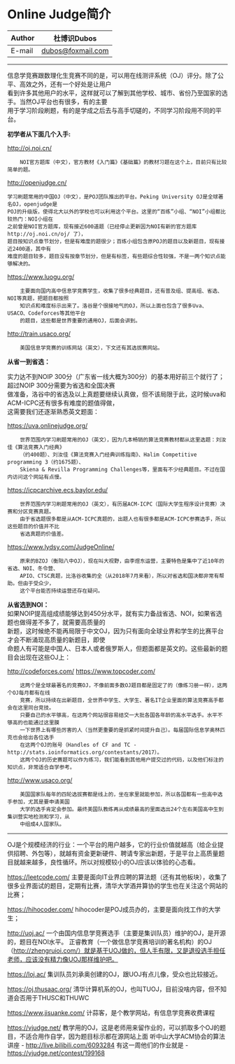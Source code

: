 Online Judge简介
=

|Author|杜博识Dubos|
|---|---
|E-mail|dubos@foxmail.com

------
信息学竞赛跟数理化生竞赛不同的是，可以用在线测评系统（OJ）评分。除了公平、高效之外，还有一个好处是让用户  
看到许多其他用户的水平，这样就可以了解到其他学校、城市、省份乃至国家的选手。当然OJ平台也有很多，有的主要  
用于学习阶段刷题，有的是学成之后去与高手切磋的，不同学习阶段用不同的平台。  
  
**初学者从下面几个入手:**  

http://oj.noi.cn/  
```
	NOI官方题库（中文），官方教材《入门篇》《基础篇》的教材习题在这个上，目前只有比较简单的题。  
```
  
http://openjudge.cn/ 
```
学习刷题常用的中国OJ（中文），是POJ团队推出的平台。Peking University OJ是全球著名OJ，openjudge是  
POJ的升级版，使得北大以外的学校也可以利用这个平台。这里的“百练”小组、“NOI”小组都比较热门：NOI小组在  
之前曾是NOI官方题库，现有接近600道题（已经停止更新因为NOI有新的官方题库 http://oj.noi.cn/oj/ 了），  
题目按知识点章节划分，但是有难度的题很少；百练小组包含原POJ的题目以及新题目，现有接近2400道，其中有  
难度的题目较多，题目没有按章节划分，但是有标签，有些题综合性较强，不是一两个知识点能够解决的。  
```

https://www.luogu.org/
```
	主要面向国内高中信息学竞赛学生，收集了很多经典题目，还有普及组、提高组、省选、NOI等真题，把题目都按照  
	知识点和难度标示出来了。洛谷是个很接地气的OJ，所以上面也包含了很多Uva、USACO、Codeforces等其他平台  
	的题目，这些都是世界重要的通用OJ，后面会讲到。
```

http://train.usaco.org/
```
	美国信息学竞赛的训练网站（英文），下文还有其选拔赛网站。
```
**从省一到省选：**  

实力达不到NOIP 300分（广东省一线大概为300分）的基本用好前三个就行了；超过NOIP 300分需要为省选和全国决赛  
做准备，洛谷中的省选及以上真题要继续认真做，但不该局限于此，这时候uva和ACM-ICPC还有很多有难度的题值得做，  
这需要我们还逐渐熟悉英文题面：
  
https://uva.onlinejudge.org/
```
	世界范围内学习刷题常用的OJ（英文），因为几本畅销的算法竞赛教材都从这里选题：刘汝佳《算法竞赛入门经典》  
	（约400题）、刘汝佳《算法竞赛入门经典训练指南》、Halim Competitive programming 3（约1675题）、  
	Skiena & Revilla Programming Challenges等，里面有不少经典题目。不过在国内访问这个网站有点慢。  
```
  
https://icpcarchive.ecs.baylor.edu/
```
	世界范围内学习刷题常用的OJ（英文），有历届ACM-ICPC（国际大学生程序设计竞赛）决赛和分区竞赛真题。  
	由于省选题很多都是从ACM-ICPC真题的，出题人也有很多都是ACM-ICPC参赛选手，所以这些题目的价值并不比  
	省选真题的价值差。  
```
  
https://www.lydsy.com/JudgeOnline/
```
	原来的BZOJ（衡阳八中OJ），现在叫大视野，由李煜东运营，主要特色是集中了近10年的省选、NOI、冬令营、  
	APIO、CTSC真题，比洛谷收集的全（从2018年7月来看），所以对省选和国决都非常有帮助。但由于受众少，  
	这个平台能否持续运营还存在疑问。  
```

**从省选到NOI：**  
如果NOIP提高组成绩能够达到450分水平，就有实力备战省选、NOI，如果省选题也做得差不多了，就需要高质量的  
新题，这时候绝不能再局限于中文OJ，因为只有面向全球业界和学生的比赛平台才会不断涌现高质量的新题目，即使  
命题人有可能是中国人、日本人或者俄罗斯人，但题面都是英文的。这些最新的题目会出现在这些OJ上：  

http://codeforces.com/
https://www.topcoder.com/
```
	这两个是全球最著名的竞赛OJ，不像前面多数OJ题目都是固定了的（像练习册一样），这两个OJ每月都有在线  
	竞赛，所以持续在出新题目，全世界中学生、大学生、著名IT企业里面的算法竞赛高手都会在这里同台竞技。  
	只要自己的水平够高，在这两个网站很容易结交一大批各国各年龄的高水平选手。水平不够高的也能通过这里膜  
	一下世界上有哪些厉害的人（当然更重要的是抓紧时间提升自己）。每届国际信息学奥林匹克也会给出各位选手  
	在这两个OJ的账号（Handles of CF and TC -http://stats.ioinformatics.org/contestants/2017）。  
	这两个OJ的历史赛题可以作为练习，我们能看到其他用户提交过的代码，以及他们标注的知识点，非常适合自学参考。  
```

http://www.usaco.org/
```
	美国国家队每年的四轮选拔赛都是线上的，坐在家里就能参加，所以各国都有一些高中选手参加，尤其是要申请美国  
	大学的选手肯定会参加。最终美国队教练再从成绩最高的里面选出24个左右美国高中生到集训营实地检测和学习，从  
	中组成4人国家队。
```

-----------------------------------------------------------------------------------------------------------------
OJ是个规模经济的行业：一个平台的用户越多，它的行业价值就越高（给企业提供招聘、外包等），就越有资金更新硬件、聘请专家出新题，于是平台上高质量题目就越来越多，良性循环。所以对规模较小的OJ应该以体验的心态看。

https://leetcode.com/
主要是面向IT业界应聘的算法题（还有其他板块），收集了很多业界面试的题目，定期有比赛，清华大学酒井算协的学生也在关注这个网站的比赛；

https://hihocoder.com/
hihocoder是POJ成员办的，主要是面向找工作的大学生；

http://uoj.ac/
一个由国内信息学竞赛选手（主要是集训队员）维护的OJ，是开源的，题目在NOI水平。
正睿教育（一个做信息学竞赛培训的著名机构）的OJ（http://zhengruioi.com/）就是基于UOJ做的，但人手有限，又是退役选手担任老师，应该没有精力像UOJ那样维护吧。

https://loj.ac/
集训队员刘承奥创建的OJ，跟UOJ有点儿像，受众也比较接近。

https://oj.thusaac.org/
清华计算机系的OJ，也叫TUOJ，目前没啥内容，但不知道会否用于THUSC和THUWC

https://www.jisuanke.com/
计蒜客，是个教学网站，有信息学竞赛收费课程

https://vjudge.net/
教学用的OJ，这是老师用来留作业的，可以抓取多个OJ的题目，不适合用作自学，因为题目标示都在源网站上面
听中山大学ACM协会的算法讲座 - http://live.bilibili.com/6093284
有这一周他们的作业就是 - https://vjudge.net/contest/199168
